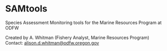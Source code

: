 # SAMtools
Species Assessment Monitoring tools for the Marine Resources Program at ODFW

Created by A. Whitman (Fishery Analyst, Marine Resources Program)
Contact: alison.d.whitman@odfw.oregon.gov
